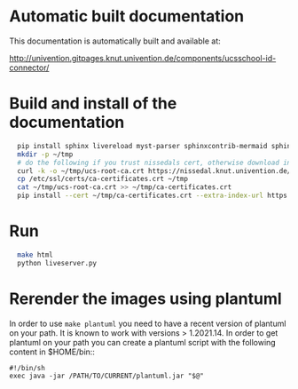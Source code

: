 # Automatic built documentation

This documentation is automatically built and available at:

http://univention.gitpages.knut.univention.de/components/ucsschool-id-connector/


# Build and install of the documentation

```bash
  pip install sphinx livereload myst-parser sphinxcontrib-mermaid sphinx-toolbox sphinx-copybutton
  mkdir -p ~/tmp
  # do the following if you trust nissedals cert, otherwise download in your browser
  curl -k -o ~/tmp/ucs-root-ca.crt https://nissedal.knut.univention.de/ucs-root-ca.crt
  cp /etc/ssl/certs/ca-certificates.crt ~/tmp
  cat ~/tmp/ucs-root-ca.crt >> ~/tmp/ca-certificates.crt
  pip install --cert ~/tmp/ca-certificates.crt --extra-index-url https://git.knut.univention.de/api/v4/projects/529/packages/pypi/simple univention-sphinx-book-theme

```

# Run
```bash
  make html
  python liveserver.py
```


# Rerender the images using plantuml

In order to use `make plantuml` you need to have a recent version of plantuml on your path. It is
known to work with versions  > 1.2021.14. In order to get plantuml on your path you can create a
plantuml script with the following content in $HOME/bin::

    #!/bin/sh
    exec java -jar /PATH/TO/CURRENT/plantuml.jar "$@"
